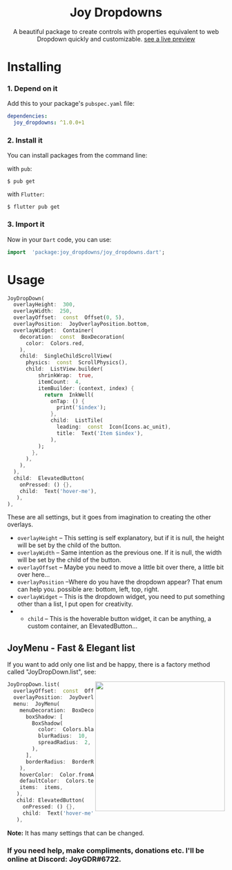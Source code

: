<br />
<h1 align="center">Joy Dropdowns</h1>

<p align="center">A beautiful package to create controls with properties equivalent to web Dropdown quickly and customizable. <a href="https://lincolnjota.github.io/dropdowns-example/#/">see a live preview</a></p>

# Installing

### 1. Depend on it

Add this to your package's `pubspec.yaml` file:

```yaml
dependencies:
  joy_dropdowns: ^1.0.0+1
```

### 2. Install it

You can install packages from the command line:

with `pub`:

```
$ pub get
```

with `Flutter`:

```
$ flutter pub get
```

### 3. Import it

Now in your `Dart` code, you can use:

```dart
import  'package:joy_dropdowns/joy_dropdowns.dart';
```

# Usage
```dart
JoyDropDown(
  overlayHeight:  300,
  overlayWidth:  250,
  overlayOffset:  const  Offset(0, 5),
  overlayPosition:  JoyOverlayPosition.bottom,
  overlayWidget:  Container(
    decoration:  const  BoxDecoration(
      color:  Colors.red,
	),
    child:  SingleChildScrollView(
      physics:  const  ScrollPhysics(),
	  child:  ListView.builder(
          shrinkWrap:  true,
          itemCount:  4,
          itemBuilder: (context, index) {
		    return  InkWell(
		      onTap: () {
		        print('$index');
			  },
              child:  ListTile(
                leading:  const  Icon(Icons.ac_unit),
                title:  Text('Item $index'),
              ),
          );
        },
      ),
    ),
  ),
  child:  ElevatedButton(
    onPressed: () {},
    child:  Text('hover-me'),
   ),
),
```

These are all settings, but it goes from imagination to creating the other overlays.

- `overlayHeight` – This setting is self explanatory, but if it is null, the height will be set by the child of the button.
- `overlayWidth` – Same intention as the previous one. If it is null, the width will be set by the child of the button.
- `overlayOffset` – Maybe you need to move a little bit over there, a little bit over here...
- `overlayPosition` –Where do you have the dropdown appear? That enum can help you. possible are: bottom, left, top, right.
- `overlayWidget` – This is the dropdown widget, you need to put something other than a list, I put open for creativity.
- - `child` – This is the hoverable button widget, it can be anything, a custom container, an ElevatedButton...


## JoyMenu - Fast & Elegant list

If you want to add only one list and be happy,  there is a factory method 
called "JoyDropDown.list", see:

<img src="https://i.imgur.com/U66W1fQ.png" align = "right" height = "300px">

```dart
JoyDropDown.list(
  overlayOffset:  const  Offset(0, 5),
  overlayPosition:  JoyOverlayPosition.bottom,
  menu:  JoyMenu(
    menuDecoration:  BoxDecoration(
      boxShadow: [
        BoxShadow(
          color:  Colors.black.withOpacity(0.5),
          blurRadius:  10,
          spreadRadius:  2,
        ),
      ],
      borderRadius:  BorderRadius.circular(10),
    ),
	hoverColor:  Color.fromARGB(255, 0, 116, 104),
	defaultColor:  Colors.teal,
	items:  items,
   ),
   child: ElevatedButton(
     onPressed: () {},
     child:  Text('hover-me'),
   ),
```

**Note:** It has many settings that can be changed. 
### If you need help, make compliments, donations etc. I'll be online at Discord: JoyGDR#6722.
